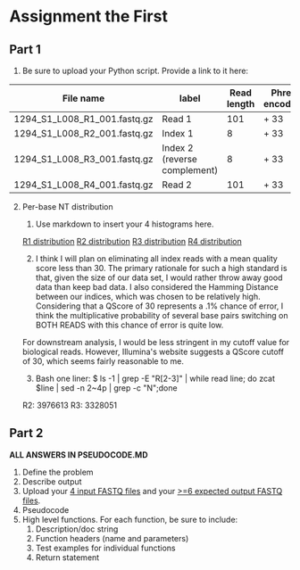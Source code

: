 # Assignment the First

## Part 1
1. Be sure to upload your Python script. Provide a link to it here:

| File name | label | Read length | Phred encoding |
|---|---|---|---|
| 1294_S1_L008_R1_001.fastq.gz | Read 1 |  101 |  + 33|
| 1294_S1_L008_R2_001.fastq.gz | Index 1 | 8 | + 33 |
| 1294_S1_L008_R3_001.fastq.gz | Index 2 (reverse complement) | 8 | + 33 |
| 1294_S1_L008_R4_001.fastq.gz | Read 2 | 101 | + 33 |

2. Per-base NT distribution
    1. Use markdown to insert your 4 histograms here.

    [R1 distribution](R1_distribution.png)
    [R2 distribution](R2_distribution.png)
    [R3 distribution](R3_distribution.png)
    [R4 distribution](R4_distribution.png)

    2. I think I will plan on eliminating all index reads with a mean quality score less than 30. The primary rationale for such a high standard is that, given the size of our data set, I would rather throw away good data than keep bad data. I also considered the Hamming Distance between our indices, which was chosen to be relatively high. Considering that a QScore of 30 represents a .1% chance of error, I think the multiplicative probability of several base pairs switching on BOTH READS with this chance of error is quite low. 

    For downstream analysis, I would be less stringent in my cutoff value for biological reads. However, Illumina's website suggests a QScore cutoff of 30, which seems fairly reasonable to me. 

    3. Bash one liner: 
        $ ls -1 | grep -E "R[2-3]" | while read line; do zcat $line | sed -n 2~4p | grep -c "N";done
    
    R2: 3976613
    R3: 3328051
    
## Part 2
**ALL ANSWERS IN PSEUDOCODE.MD**
1. Define the problem
2. Describe output
3. Upload your [4 input FASTQ files](../TEST-input_FASTQ) and your [>=6 expected output FASTQ files](../TEST-output_FASTQ).
4. Pseudocode
5. High level functions. For each function, be sure to include:
    1. Description/doc string
    2. Function headers (name and parameters)
    3. Test examples for individual functions
    4. Return statement

